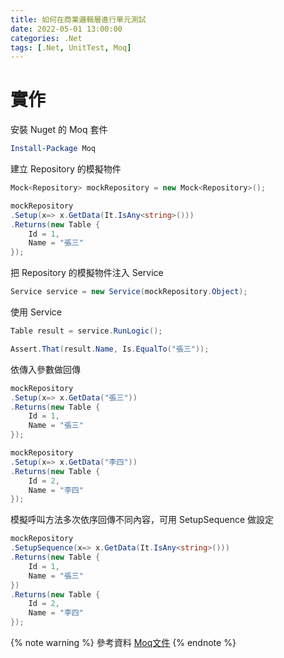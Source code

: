 ```yaml
---
title: 如何在商業邏輯層進行單元測試
date: 2022-05-01 13:00:00
categories: .Net
tags: [.Net, UnitTest, Moq]
---
```


# 實作
安裝 Nuget 的 Moq 套件

```powershell
Install-Package Moq
```

<!--more-->

建立 Repository 的模擬物件
```C#
Mock<Repository> mockRepository = new Mock<Repository>();

mockRepository
.Setup(x=> x.GetData(It.IsAny<string>()))
.Returns(new Table {
    Id = 1,
    Name = "張三"
});
```

把 Repository 的模擬物件注入 Service
```C#
Service service = new Service(mockRepository.Object);
```

使用 Service
```C#
Table result = service.RunLogic();

Assert.That(result.Name, Is.EqualTo("張三"));
```

依傳入參數做回傳
```C#
mockRepository
.Setup(x=> x.GetData("張三"))
.Returns(new Table {
    Id = 1,
    Name = "張三"
});

mockRepository
.Setup(x=> x.GetData("李四"))
.Returns(new Table {
    Id = 2,
    Name = "李四"
});
```

模擬呼叫方法多次依序回傳不同內容，可用 SetupSequence 做設定
```C#
mockRepository
.SetupSequence(x=> x.GetData(It.IsAny<string>()))
.Returns(new Table {
    Id = 1,
    Name = "張三"
})
.Returns(new Table {
    Id = 2,
    Name = "李四"
});
```

{% note warning %}
參考資料
[Moq文件](https://github.com/Moq/moq4/wiki/Quickstart#customizing-mock-behavior)
{% endnote %}